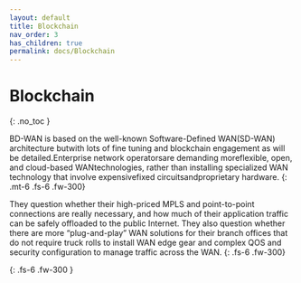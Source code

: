 ```yaml
---
layout: default
title: Blockchain
nav_order: 3
has_children: true
permalink: docs/Blockchain
---
```

# Blockchain

{: .no_toc }

BD-WAN is based on the well-known Software-Defined WAN(SD-WAN) architecture butwith lots of fine tuning and blockchain engagement as will be detailed.Enterprise network    operatorsare    demanding    moreflexible,    open,    and    cloud-based WANtechnologies, rather than installing specialized WAN technology that involve expensivefixed circuitsandproprietary  hardware.
{: .mt-6 .fs-6 .fw-300}

They  question  whether  their  high-priced  MPLS  and  point-to-point  connections  are  really  necessary,  and  how  much  of  their  application  traffic  can  be  safely offloaded to the public Internet. They also question whether there are more “plug-and-play” WAN solutions  for  their  branch  offices  that  do  not  require  truck  rolls  to  install  WAN  edge  gear  and complex QOS and security configuration to manage traffic across the WAN. 
{: .fs-6 .fw-300}

{: .fs-6 .fw-300 }